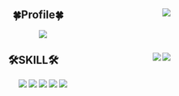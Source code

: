 

<div align="center">
 <a align="right" href="https://solved.ac/profile/vlfxhd69"><img align="right" src="http://mazassumnida.wtf/api/generate_badge?boj=vlfxhd69"></a>
  
## 🍀Profile🍀

  <a href="https://velog.io/@vlfxhd69"><img src="https://img.shields.io/badge/-TechBlog-20C997?style=flat-square&logo=Velog&logoColor=white&"/><a/>

    
<div/>

<div align="center">
 
   <img align="right" src="https://github-readme-stats.vercel.app/api/top-langs/username=DevKoben&layout=compact&theme=dracula&langs_count=8"/>
   <img align="right" src="https://github-readme-stats.vercel.app/api?username=DevKoben&show_icons=true&theme=radical"/>
 
 
  ## 🛠SKILL🛠
  
   <img src="https://img.shields.io/badge/-JAVA-007396?style=flat-square&logo=java&logoColor=white"> <img src="https://img.shields.io/badge/-Spring Boot-6DB33F?style=flat-square&logo=SpringBoot&logoColor=white"/> <img src="https://img.shields.io/badge/-Gradle-02303A?style=flat-square&logo=Gradle"/>
   <img src="https://img.shields.io/badge/MariaDB-003545?style=flat-square&logo=MariaDB&logoColor=white"/> <img src="https://img.shields.io/badge/Ubuntu-E95420?style=flat-square&logo=Ubuntu&logoColor=white"/>
 
 </div>
